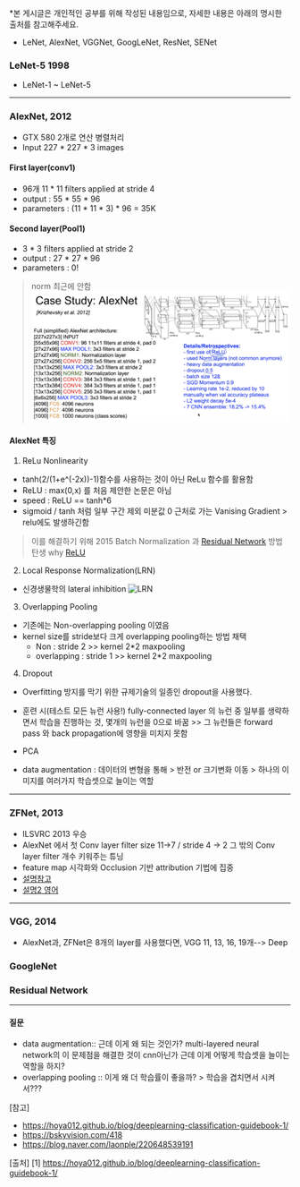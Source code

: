 *본 게시글은 개인적인 공부를 위해 작성된 내용임으로, 자세한 내용은 아래의 명시한 출처를 참고해주세요.
- LeNet, AlexNet, VGGNet, GoogLeNet, ResNet, SENet 
### LeNet-5 1998
- LeNet-1 ~ LeNet-5
---------
### AlexNet, 2012
- GTX 580 2개로 연산 병렬처리
- Input 227 * 227 * 3 images
#### First layer(conv1) 
- 96개 11 * 11 filters applied at stride 4
- output : 55 * 55 * 96
- parameters : (11 * 11 * 3) * 96 = 35K

#### Second layer(Pool1)
- 3 * 3 filters applied at stride 2
- output : 27 * 27 * 96
- parameters : 0!
> norm 최근에 안함 
![alex1](https://github.com/0chae2/study_kit/blob/main/Deep/CNN/pic/alex1.png)

#### AlexNet 특징
1. ReLu Nonlinearity
- tanh(2/(1+e^(-2x))-1)함수를 사용하는 것이 아닌 ReLu 함수를 활용함 
- ReLU : max(0,x) 를 처음 제안한 논문은 아님 
- speed : ReLU == tanh*6
- sigmoid / tanh 처럼  일부 구간 제외 미분값 0 근처로 가는 Vanising Gradient > relu에도 발생하긴함 
> 이를 해결하기 위해 2015 Batch Normalization 과 [Residual Network](#residual-network) 방법 탄생
> why [ReLU](https://reniew.github.io/12/)

2. Local Response Normalization(LRN)
- 신경생물학의 lateral inhibition
![LRN](https://github.com/0chae2/study_kit/blob/main/Deep/CNN/pic/LRN.png)

3. Overlapping Pooling
- 기존에는 Non-overlapping pooling 이였음
- kernel size를 stride보다 크게 overlapping pooling하는 방법 채택
  + Non : stride 2 >> kernel 2*2 maxpooling
  + overlapping : stride 1 >> kernel 2*2 maxpooling 
 
4. Dropout
- Overfitting 방지를 막기 위한 규제기술의 일종인 dropout을 사용했다. 
- 훈련 시(테스트 모든 뉴런 사용!) fully-connected layer 의 뉴런 중 일부를 생략하면서 학습을 진행하는 것, 몇개의 뉴런을 0으로 바꿈 >> 그 뉴런들은 forward pass 와 back propagation에 영향을 미치지 못함

- PCA
- data augmentation : 데이터의 변형을 통해 > 반전 or 크기변화 이동 > 하나의 이미지를 여러가지 학습셋으로 늘이는 역할 


---------------------
### ZFNet, 2013
- ILSVRC 2013 우승 
- AlexNet 에서 첫 Conv layer filter size 11->7 / stride 4 -> 2 그 밖의 Conv layer filter 개수 키워주는 튜닝 
- feature map 시각화와 Occlusion 기반 attribution 기법에 집중
- [설명참고](https://www.stand-firm-peter.me/2020/07/16/ZFNet/)
- [설명2 영어](https://medium.com/coinmonks/paper-review-of-zfnet-the-winner-of-ilsvlc-2013-image-classification-d1a5a0c45103)

-------------------------
### VGG, 2014
- AlexNet과, ZFNet은 8개의 layer를 사용했다면, VGG 11, 13, 16, 19개--> Deep 


### GoogleNet


### Residual Network



-------------------------
#### 질문
- data augmentation:: 근데 이게 왜 되는 것인가? multi-layered neural network의 이 문제점을 해결한 것이 cnn아닌가 근데 이게 어떻게 학습셋을 늘이는 역할을 하지?
- overlapping pooling :: 이게 왜 더 학습률이 좋을까? > 학습을 겹치면서 시켜서???



[참고]
- https://hoya012.github.io/blog/deeplearning-classification-guidebook-1/
- https://bskyvision.com/418
- https://blog.naver.com/laonple/220648539191






[출처]
[1] https://hoya012.github.io/blog/deeplearning-classification-guidebook-1/

